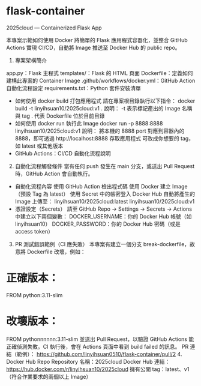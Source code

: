 # flask-container

2025cloud — Containerized Flask App

本專案示範如何使用 Docker 將簡單的 Flask 應用程式容器化，並整合 GitHub Actions 實現 CI/CD，自動將 Image 推送至 Docker Hub 的 public repo。
1. 專案架構簡介

app.py：Flask 主程式
templates/：Flask 的 HTML 頁面
Dockerfile：定義如何建構此專案的 Container Image
.github/workflows/docker.yml：GitHub Action 自動化流程設定
requirements.txt：Python 套件安裝清單
* 如何使用 docker build 打包應用程式
請在專案根目錄執行以下指令：
docker build -t linyihsuan10/2025cloud:v1 .
說明：
-t 表示標記產出的 Image 名稱與 tag
. 代表 Dockerfile 位於目前目錄
* 如何使用 docker run 執行此 Image
docker run -p 8888:8888 linyihsuan10/2025cloud:v1
說明：
將本機的 8888 port 對應到容器內的 8888，即可透過 http://localhost:8888 存取應用程式
可改成你想要的 tag，如 latest 或其他版本
* GitHub Actions：CI/CD 自動化流程說明

2. 自動化流程觸發條件
當有任何 push 發生在 main 分支，或送出 Pull Request 時，GitHub Action 會自動執行。
* 自動化流程內容
使用 GitHub Action 檢出程式碼
使用 Docker 建立 Image（預設 Tag 為 latest）
使用 Secret 中的帳密登入 Docker Hub
自動將產生的 Image 上傳至：
linyihsuan10/2025cloud:latest
linyihsuan10/2025cloud:v1
* 憑證設定（Secrets）
請至 GitHub Repo → Settings → Secrets → Actions 中建立以下兩個變數：
DOCKER_USERNAME：你的 Docker Hub 帳號（如 linyihsuan10）
DOCKER_PASSWORD：你的 Docker Hub 密碼（或是 access token）

3. PR 測試錯誤範例（CI 應失敗）
本專案有建立一個分支 break-dockerfile，故意將 Dockerfile 改壞，例如：
# 正確版本：
FROM python:3.11-slim
# 改壞版本：
FROM pythonnnnnn:3.11-slim
並送出 Pull Request，以驗證 GitHub Actions 能正確偵測失敗。CI 執行後，會在 Actions 頁面中看到 build failed 的訊息。
PR 連結（範例）：
https://github.com/linyihsuan0510/flask-container/pull/2
4. Docker Hub Repo
Repository 名稱：2025cloud
Docker Hub 連結：https://hub.docker.com/r/linyihsuan10/2025cloud
擁有公開 tag：latest、v1（符合作業要求的兩個以上 Image）
